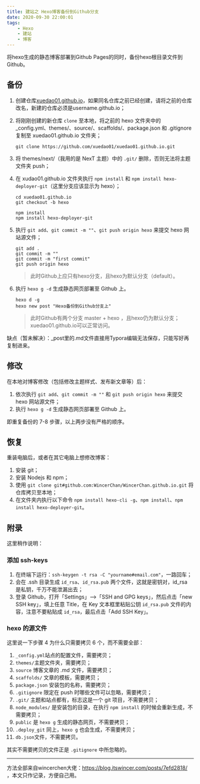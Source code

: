 ```yaml
---
title: 建站之 Hexo博客备份到Github分支
date: 2020-09-30 22:00:01
tags: 
	- Hexo
	- 建站
	- 博客
---
```


将hexo生成的静态博客部署到Github Pages的同时，备份hexo根目录文件到Github。

<!--more-->

## 备份

1. 创建仓库[xuedao01.github.io](https://github.com/xuedao01/xuedao01.github.io)，如果同名仓库之前已经创建，请将之前的仓库改名，新建的仓库必须是username.github.io；

2. 将刚刚创建的新仓库 `clone` 至本地，将之前的 hexo 文件夹中的 _config.yml、themes/、source/、scaffolds/、package.json 和 .gitignore 复制至 xuedao01.github.io 文件夹；

   ```
   git clone https://github.com/xuedao01/xuedao01.github.io.git
   ```

3. 将 themes/next/（我用的是 NexT 主题）中的 `.git/` 删除，否则无法将主题文件夹 push；

4. 在 xudao01.github.io 文件夹执行 `npm install` 和 `npm install hexo-deployer-git`（这里分支应该显示为 hexo）；

   ```
   cd xuedao01.github.io
   git checkout -b hexo

   npm install
   npm install hexo-deployer-git
   ```

5. 执行 `git add`、`git commit -m ""`、`git push origin hexo` 来提交 hexo 网站源文件；

   ```
   git add .
   git commit -m ""
   git commit -m "first commit"
   git push origin hexo
   ```

   > 此时Github上应只有hexo分支，且hexo为默认分支（default）。

6. 执行 `hexo g -d` 生成静态网页部署至 Github 上。

   ```
   hexo d -g
   hexo new post "Hexo备份到Github分支上"
   ```

   > 此时Github有两个分支 master + hexo ，且hexo仍为默认分支；xuedao01.github.io可以正常访问。

缺点（暂未解决）：_post里的.md文件直接用Typora编辑无法保存，只能写好再复制进来。





## 修改

在本地对博客修改（包括修改主题样式、发布新文章等）后：

1. 依次执行 `git add`、`git commit -m ""` 和 `git push origin hexo` 来提交 hexo 网站源文件；
2. 执行 `hexo g -d` 生成静态网页部署至 Github 上。

即重复备份的 7-8 步骤，以上两步没有严格的顺序。

## 恢复

重装电脑后，或者在其它电脑上想修改博客：

1. 安装 git；
2. 安装 Nodejs 和 npm；
3. 使用 `git clone git#github.com:WincerChan/WincerChan.github.io.git` 将仓库拷贝至本地；
4. 在文件夹内执行以下命令 `npm install hexo-cli -g`、`npm install`、`npm install hexo-deployer-git`。

## 附录

这里稍作说明：

### 添加 ssh-keys

1. 在终端下运行：`ssh-keygen -t rsa -C "yourname#email.com"`，一路回车；
2. 会在 .ssh 目录生成 `id_rsa`、`id_rsa.pub` 两个文件，这就是密钥对，id_rsa 是私钥，千万不能泄漏出去；
3. 登录 Github，打开「Settings」–>「SSH and GPG keys」，然后点击「new SSH key」，填上任意 Title，在 Key 文本框里粘贴公钥 `id_rsa.pub` 文件的内容，注意不要粘贴成 `id_rsa`，最后点击「Add SSH Key」。

### hexo 的源文件

这里说一下步骤 4 为什么只需要拷贝 6 个，而不需要全部：

1. `_config.yml`站点的配置文件，需要拷贝；
2. `themes/`主题文件夹，需要拷贝；
3. `source` 博客文章的 .md 文件，需要拷贝；
4. `scaffolds/` 文章的模板，需要拷贝；
5. `package.json` 安装包的名称，需要拷贝；
6. `.gitignore` 限定在 push 时哪些文件可以忽略，需要拷贝；
7. `.git/` 主题和站点都有，标志这是一个 git 项目，不需要拷贝；
8. `node_modules/` 是安装包的目录，在执行 `npm install` 的时候会重新生成，不需要拷贝；
9. `public` 是 `hexo g` 生成的静态网页，不需要拷贝；
10. `.deploy_git` 同上，`hexo g` 也会生成，不需要拷贝；
11. `db.json`文件，不需要拷贝。

其实不需要拷贝的文件正是 `.gitignore` 中所忽略的。



------

方法全部来自wincerchen大佬：https://blog.itswincer.com/posts/7efd2818/ ，本文只作记录，方便自己用。
